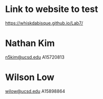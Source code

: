 # Link to website to test
https://whiskdabisque.github.io/Lab7/

# Nathan Kim
n5kim@ucsd.edu
A15720813
# Wilson Low
wilow@ucsd.edu
A15898864
